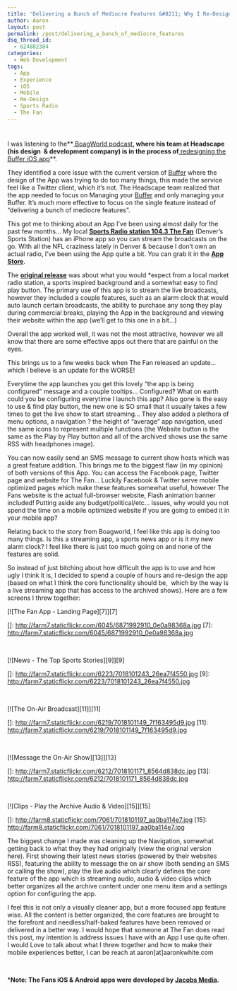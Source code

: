 ```yaml
---
title: 'Delivering a Bunch of Mediocre Features &#8211; Why I Re-Designed an iPhone App'
author: Aaron
layout: post
permalink: /post/delivering_a_bunch_of_mediocre_features
dsq_thread_id:
  - 624882384
categories:
  - Web Development
tags:
  - App
  - Experience
  - iOS
  - Mobile
  - Re-Design
  - Sports Radio
  - The Fan
---
```

# 

I was listening to the**[ BoagWorld podcast][1]**, where his team at Headscape (his design  & development company) is in the process of**[ redesigning the Buffer iOS app][2]**.

 [1]: http://boagworld.com
 [2]: http://boagworld.com/usability/help-your-users-be-focused/

They identified a core issue with the current version of [Buffer][3] where the design of the App was trying to do too many things, this made the service feel like a Twitter client, which it’s not. The Headscape team realized that the app needed to focus on Managing your [Buffer][3] and only managing your Buffer. It’s much more effective to focus on the single feature instead of “delivering a bunch of mediocre features”.

 [3]: http://bufferapp.com/

This got me to thinking about an App I’ve been using almost daily for the past few months… My local **[Sports Radio station 104.3 The Fan][4]** (Denver’s Sports Station) has an iPhone app so you can stream the broadcasts on the go. With all the NFL craziness lately in Denver & because I don’t own an actual radio, I’ve been using the App quite a bit. You can grab it in the **[App Store][4]**.

 [4]: http://itunes.apple.com/us/app/1043-fan-denvers-sports-radio/id309744855

The **[original release][5]** was about what you would *expect from a local market radio station, a sports inspired background and a somewhat easy to find play button. The primary use of this app is to stream the live broadcasts, however they included a couple features, such as an alarm clock that would auto launch certain broadcasts, the ability to purchase any song they play during commercial breaks, playing the App in the background and viewing their website within the app (we’ll get to this one in a bit…)

 [5]: http://www.mbtheme.com/uploads/userup/1001/20100116094726317.jpg

Overall the app worked well, it was not the most attractive, however we all know that there are some effective apps out there that are painful on the eyes.

This brings us to a few weeks back when The Fan released an update… which I believe is an update for the WORSE!

Everytime the app launches you get this lovely “the app is being configured” message and a couple tooltips… Configured? What on earth could you be configuring everytime I launch this app? Also gone is the easy to use & find play button, the new one is SO small that it usually takes a few times to get the live show to start streaming… They also added a plethora of menu options, a navigation ? the height of “average” app navigation, used the same icons to represent multiple functions (the Website button is the same as the Play by Play button and all of the archived shows use the same RSS with headphones image).

You can now easily send an SMS message to current show hosts which was a great feature addition. This brings me to the biggest flaw (in my opinion) of both versions of this App. You can access the Facebook page, Twitter page and website for The Fan… Luckily Facebook & Twitter serve mobile optimized pages which make these features somewhat useful, however The Fans website is the actual full-browser website, Flash animation banner included! Putting aside any budget/political/etc… issues, why would you not spend the time on a mobile optimized website if you are going to embed it in your mobile app?

Relating back to the story from Boagworld, I feel like this app is doing too many things. Is this a streaming app, a sports news app or is it my new alarm clock? I feel like there is just too much going on and none of the features are solid.

So instead of just bitching about how difficult the app is to use and how ugly I think it is, I decided to spend a couple of hours and re-design the app (based on what I think the core functionality should be,  which by the way is a live streaming app that has access to the archived shows). Here are a few screens I threw together:

[![The Fan App - Landing Page][7]][7]

 []: http://farm7.staticflickr.com/6045/6871992910_0e0a98368a.jpg
 [7]: http://farm7.staticflickr.com/6045/6871992910_0e0a98368a.jpg

 

[![News - The Top Sports Stories][9]][9]

 []: http://farm7.staticflickr.com/6223/7018101243_26ea7f4550.jpg
 [9]: http://farm7.staticflickr.com/6223/7018101243_26ea7f4550.jpg

 

[![The On-Air Broadcast][11]][11]

 []: http://farm7.staticflickr.com/6219/7018101149_7f163495d9.jpg
 [11]: http://farm7.staticflickr.com/6219/7018101149_7f163495d9.jpg

 

[![Message the On-Air Show][13]][13]

 []: http://farm7.staticflickr.com/6212/7018101171_8564d838dc.jpg
 [13]: http://farm7.staticflickr.com/6212/7018101171_8564d838dc.jpg

 

[![Clips - Play the Archive Audio & Video][15]][15]

 []: http://farm8.staticflickr.com/7061/7018101197_aa0ba114e7.jpg
 [15]: http://farm8.staticflickr.com/7061/7018101197_aa0ba114e7.jpg

The biggest change I made was cleaning up the Navigation, somewhat getting back to what they they had originally (view the original version here). First showing their latest news stories (powered by their websites RSS), featuring the ability to message the on air show (both sending an SMS or calling the show), play the live audio which clearly defines the core feature of the app which is streaming audio, audio & video clips which better organizes all the archive content under one menu item and a settings option for configuring the app.

I feel this is not only a visually cleaner app, but a more focused app feature wise. All the content is better organized, the core features are brought to the forefront and needless/half-baked features have been removed or delivered in a better way. I would hope that someone at The Fan does read this post, my intention is address issues I have with an App I use quite often. I would Love to talk about what I threw together and how to make their mobile experiences better, I can be reach at aaron[at]aaronkwhite.com

 

***Note: The Fans iOS & Android apps were developed by [Jacobs Media][16].**

 [16]: http://www.jacapps.com/